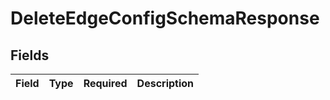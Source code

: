# DeleteEdgeConfigSchemaResponse


## Fields

| Field       | Type        | Required    | Description |
| ----------- | ----------- | ----------- | ----------- |